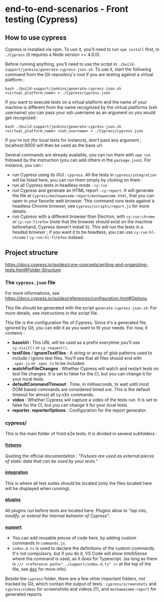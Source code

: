 # end-to-end-scenarios - Front testing (Cypress)

## How to use cypress
Cypress is installed via npm. To use it, you'll need to run `npm install` first, in `./Cypress` (it requires a Node version >= 4.0.0).

Before running anything, you'll need to use the script in `./build-support/jenkins/generate-cypress-json.sh`.
To use it, start the following command from the Git repository's root if you are testing against a virtual platform :

    bash ./build-support/jenkins/generate-cypress-json.sh <virtual_platform_name> > ./Cypress/cypress.json

If you want to execute tests on a virtual platform and the name of your machine is different from the name recognized by the virtual platforms (ssh username) you can pass your ssh username as an argument so you would get recognized : 

    bash ./build-support/jenkins/generate-cypress-json.sh <virtual_platform_name> <ssh_username> > ./Cypress/cypress.json

If you're not (for local tests for instance), don't pass any argument ; localhost:9000 will then be used as the base url.

Several commands are already available, you can run them with `npm run` followed by the instruction (you can add others in the `package.json`). For instance, you can :
* run Cypress using its GUI : `cypress`. All the tests in `cypress/integration` will be listed here, you can run them simply by clicking on them.
* run all Cypress tests in headless mode : `cy:run`
* run Cypress and generate an HTML report : `cy:report`. It will generate the file at `Cypress/mochawesome-report/mochawesome.html`, that you can open in your favorite web browser. This command runs tests against a headless Chrome browser, see `Cypress/scripts/report.js` for more details.
* run Cypress with a different browser than Electron, with `cy:run:chrome` or `cy:run:firefox` (note that the browser should exist on the machine beforehand, Cypress doesn't install it). This will run the tests in a headed browser ; if you want it to be headless, you can use `cy:run:hl-chrome` / `cy:run:hl-firefox` instead.

## Project structure
https://docs.cypress.io/guides/core-concepts/writing-and-organizing-tests.html#Folder-Structure

### The `cypress.json` file
For more informations, see https://docs.cypress.io/guides/references/configuration.html#Options.

This file should be generated with the script `generate-cypress-json.sh`. For more details, see instructions in the script file.

This file is the configuration file of Cypress. Since it's a generated file, ignored by Git, you can edit it as you want to fit your needs. For now, it contains :
* **baseUrl** : This URL will be used as a prefix everytime you'll use `cy.visit()` or `cy.request()`.
* **testFiles** / **ignoreTestFiles** : A string or array of glob patterns used to include / ignore test files. You'll see that all files should end with `.spec.js` or `.spec.ts` to be included.
* **watchForFileChanges** : Whether Cypress will watch and restart tests on test file changes. It is set to false for the CI, but you can change it for your local tests.
* **defaultCommandTimeout** : Time, in milliseconds, to wait until most DOM based commands are considered timed out. This is the default timeout for almost all cy.xXx commands.
* **video** : Whether Cypress will capture a video of the tests run. It is set to false for the CI, but you can change it for your local tests.
* **reporter**, **reporterOptions** : Configuration for the report generator.

### cypress/
This is the main folder of front e2e tests. It is divided in several subfolders :

#### [fixtures](https://docs.cypress.io/guides/core-concepts/writing-and-organizing-tests.html#Fixture-Files)
Quoting the official documentation : "*Fixtures are used as external pieces of static data that can be used by your tests.*"

#### [integration](https://docs.cypress.io/guides/core-concepts/writing-and-organizing-tests.html#Test-files)
This is where all test suites should be located (only the files located here will be displayed when running).

#### [plugins](https://docs.cypress.io/guides/core-concepts/writing-and-organizing-tests.html#Plugin-files)
All plugins run before tests are located here. Plugins allow to "*tap into, modify, or extend the internal behavior of Cypress*".

#### [support](https://docs.cypress.io/guides/core-concepts/writing-and-organizing-tests.html#Support-file)
* You can add reusable pieces of code here, by adding custom commands in `commands.js`. 
* `index.d.ts` is used to declare the definitions of the custom commands. It's not compulsory, but if you do it, VS Code will show IntelliSense where the command is used, as it does for Typescript. (as long as there is `/// <reference path="../support/index.d.ts" />` at the top of the file, see [doc](https://docs.cypress.io/guides/tooling/intelligent-code-completion.html#Triple-slash-directives) for more info).

Beside the `cypress` folder, there are a few other important folders, not tracked by Git, which contain the output of tests : `cypress/screenshots` and `cypress/videos` for screenshots and videos (!!), and `mochawesome-report` for generated reports.
